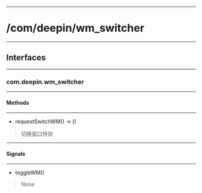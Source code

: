 ***
# /com/deepin/wm_switcher
***
## Interfaces
***
### com.deepin.wm_switcher
***
#### Methods
***

- requestSwitchWM() -> ()
> 切换窗口特效

***
#### Signals
***

- toggleWM()
> None
